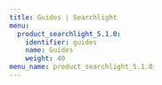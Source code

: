```yaml
---
title: Guides | Searchlight
menu:
  product_searchlight_5.1.0:
    identifier: guides
    name: Guides
    weight: 40
menu_name: product_searchlight_5.1.0
---
```

